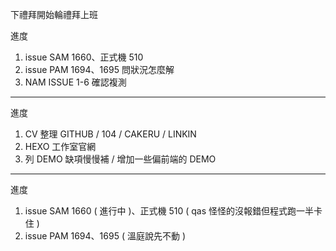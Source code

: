 下禮拜開始輪禮拜上班

進度

1. issue SAM 1660、正式機 510 
2. issue PAM 1694、1695 問狀況怎麼解
3. NAM ISSUE 1-6 確認複測

---

進度

1. CV 整理 GITHUB / 104 / CAKERU / LINKIN
1. HEXO 工作室官網
1. 列 DEMO 缺項慢慢補 / 增加一些偏前端的 DEMO

---

進度

1. issue SAM 1660 ( 進行中 )、正式機 510 ( qas 怪怪的沒報錯但程式跑一半卡住 )
2. issue PAM 1694、1695 ( 溫庭說先不動 ) 
